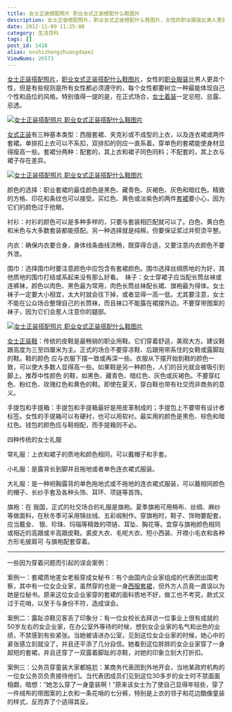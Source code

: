 ```yaml
---
title: 女士正装搭配照片 职业女式正装搭配什么鞋图片
description: 女士正装搭配照片，职业女式正装搭配什么鞋图片，女性的职业服装比男人更具个性，但是有些规则是所有女性都必须遵守的，每个女性都要树立一种最能体现自己个性和品位的风格。特别值得一提的是，在正式场合，女士着装一定忌短、忌露、忌透。女式正装有三种基本类型：西服套裙、夹克衫或不成型的上衣，以及连衣裙或两件套裙。单排扣上衣可以不系扣，双排扣的则应一直系着。穿单色的套裙能使身材显得瘦高一些。套裙分两种：配套的
date: 2012-11-09 11:25:08
category: 生活百科
tags: []
post_id: 1410
alias: nvshizhengzhuangdapei
ViewNums: 26573
---
```


[女士正装搭配照片](/blog/nvshizhengzhuangdapei)，[职业女式正装搭配什么鞋图片](/blog/nvshizhengzhuangdapei)，女性的[职业服装](/blog/nvshizhengzhuangdapei)比男人更具个性，但是有些规则是所有女性都必须遵守的，每个女性都要树立一种最能体现自己个性和品位的风格。特别值得一提的是，在正式场合，[女士着装](/blog/nvshizhengzhuangdapei)一定忌短、忌露、忌透。

[![女士正装搭配照片 职业女式正装搭配什么鞋图片](http://dulei.si/files/2012/10/20/010ea3cb511b4be1bc25ed12a6ee2769.jpg "女士正装搭配照片 职业女式正装搭配什么鞋图片")](/blog/nvshizhengzhuangdapei)

[女式正装](/blog/nvshizhengzhuangdapei)有三种基本类型：西服套裙、夹克衫或不成型的上衣，以及连衣裙或两件套裙。单排扣上衣可以不系扣，双排扣的则应一直系着。穿单色的套裙能使身材显得瘦高一些。套裙分两种：配套的，其上衣和裙子同色同料；不配套的，其上衣与裙子存在差异。

[![女士正装搭配照片 职业女式正装搭配什么鞋图片](http://dulei.si/files/2012/10/20/20ff171fdeef58a5150f7eb5213527d7.jpg "女士正装搭配照片 职业女式正装搭配什么鞋图片")](/blog/nvshizhengzhuangdapei)

颜色的选择：职业套裙的最佳颜色是黑色、藏青色、灰褐色、灰色和暗红色。精致的方格、印花和条纹也可以接受。买红色、黄色或淡紫色的两件[套裙](/blog/nvshizhengzhuangdapei)要小心，因为它们的颜色过于抢眼。

衬衫：衬衫的颜色可以是多种多样的，只要与套装相匹配就可以了。白色、黄白色和米色与大多数套装都能搭配。另一种选择就是纯棉，但要保证浆过并熨烫平整。

内衣：确保内衣要合身，身体线条曲线流畅，既穿得合适，又要注意内衣颜色不要外泄。

围巾：选择围巾时要注意颜色中应包含有套裙颜色。围巾选择丝绸质地的为好，其他质地的围巾打结或系起来没有那么好看。　袜子：女士穿裙子应当配长筒丝袜或连裤袜，颜色以肉色、黑色最为常用，肉色长筒丝袜配长裙、旗袍最为得体。女士袜子一定要大小相宜，太大时就会往下掉，或者显得一高一低。尤其要注意，女士不能在公众场合整理自己的长筒袜，而且袜口不能露在裙摆外边。不要穿带图案的袜子，因为它们会惹人注意你的腿部。

[![女士正装搭配照片 职业女式正装搭配什么鞋图片](http://dulei.si/files/2012/10/20/5409d54840108a0c8c95e39f26f16573.jpg "女士正装搭配照片 职业女式正装搭配什么鞋图片")](/blog/nvshizhengzhuangdapei)

[女士正装鞋](/blog/nvshizhengzhuangdapei)：传统的皮鞋是最畅销的职业用鞋。它们穿着舒适，美观大方。建议鞋跟高度为三至四厘米为主。正式的场合不要穿凉鞋、后跟用带系住的女鞋或露脚趾的鞋。鞋的颜色 应与衣服下摆一致或再深一些。衣服从下摆开始到鞋的颜色一致，可以使大多数人显得高一些。如果鞋是另一种颜色，人们的目光就会被吸引到脚上。推荐中性颜色 的鞋，如黑色、藏青色、暗红色、灰色或灰褐色。不要穿红色、粉红色、玫瑰红色和黄色的鞋。即使在夏天，穿白鞋也带有社交而非商务的意义。

手提包和手提箱：手提包和手提箱最好是用皮革制成的；手提包上不要带有设计者标签。女性的手提箱可以有硬衬，也可以用软衬。最实用的颜色是黑色、棕色和暗红色。钱包的颜色应与鞋相配，而手提箱则不必。

四种传统的女士礼服

常礼服：上衣和裙子的质地和颜色相同，可以戴帽子和手套。

小礼服：是露背长到脚并且拖地或者单色连衣裙式服装。

大礼服：是一种袒胸露背的单色拖地式或不拖地的连衣裙式服装，可以戴相同颜色的帽子、长纱手套及各种头饰、耳环、项链等首饰。

旗袍：在 我国，正式的社交场合的礼服是旗袍。夏季旗袍可用棉布、丝绸、麻纱等做面料，在秋冬季可采用锦丝绒、五彩缎制作。穿旗袍时，鞋子、饰物要配套，应当戴金、 银、珍珠、玛瑙等精致的项链、耳坠、胸花等。宜穿与旗袍颜色相同或相近的高跟或半高跟皮鞋。裘皮大衣、毛呢大衣、短小西装、开襟小毛衣和各种方形毛披肩可 与旗袍配套穿着。

_______________________

一些因为穿着问题而引起的误会案例：

案例一：套裙质地差女老板穿成女秘书：有个由国内企业家组成的代表团出国考察，其中有一位女企业家，虽然穿的也是一身[西服套裙](/blog/nvshizhengzhuangdapei)，但外方人员竟一直误以为她是位秘书。原来这位女企业家穿的套裙的面料质地不好，做工也不考究，款式又过于花哨，以至于与身份不符，造成误会。

案例二：露趾凉鞋见客丢了印象分：有一位女校长去拜访一位事业上很有成就的50岁左右的女企业家，在办公室外等待的时候，想到女企业家的名气和出色的业绩，不禁感到有些紧张。当她被请进办公室，见到这位女企业家的时候，她心中的紧张感立刻就没了，并且还平添了几分自信。她看到这位胖胖的女企业家穿了一身超短的套裙，并且还穿了一双露着脚趾的凉鞋，对她的印象立刻大打折扣。

案例三：公务员穿童装大家都尴尬：某商务代表团到外地开会，当地某政府机构的一位女公务员负责接待他们。当代表团成员们见到这位30多岁的女士时不禁面面相觑，暗想：“她怎么穿了一身童装啊！”原来该女士为了使自己显得年轻些，穿了一件绒布的带图案的上衣和一条花哨的七分裤，特别是上衣的领子和花边酷像童装的样式，反而弄了个适得其反。


